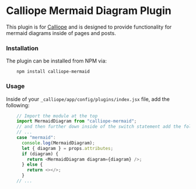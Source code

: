 # Calliope Mermaid Diagram Plugin

This plugin is for [Calliope](https://calliope.site) and is designed to provide functionality for mermaid diagrams inside of pages and posts.

### Installation

The plugin can be installed from NPM via:

        npm install calliope-mermaid

### Usage

Inside of your `_calliope/app/config/plugins/index.jsx` file, add the following:

```javascript
    // Import the module at the top
    import MermaidDiagram from "calliope-mermaid";
    // and then further down inside of the switch statement add the following
    // ...
    case "mermaid":
      console.log(MermaidDiagram);
      let { diagram } = props.attributes;
      if (diagram) {
        return <MermaidDiagram diagram={diagram} />;
      } else {
        return <></>;
      }
    // ...
```